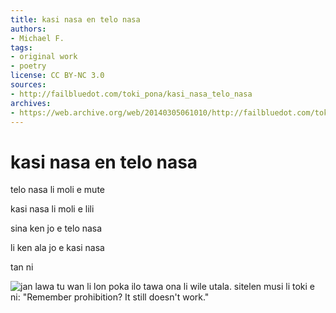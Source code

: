 ```yaml
---
title: kasi nasa en telo nasa
authors:
- Michael F.
tags:
- original work
- poetry
license: CC BY-NC 3.0
sources:
- http://failbluedot.com/toki_pona/kasi_nasa_telo_nasa
archives:
- https://web.archive.org/web/20140305061010/http://failbluedot.com/toki_pona/kasi_nasa_telo_nasa
---
```


# kasi nasa en telo nasa

telo nasa li moli e mute

kasi nasa li moli e lili

sina ken jo e telo nasa

li ken ala jo e kasi nasa

tan ni

![jan lawa tu wan li lon poka ilo tawa ona li wile utala. sitelen musi li toki e ni: "Remember prohibition? It still doesn't work."](https://web.archive.org/web/20140305061010im_/http://failbluedot.com/images/norml.jpg)